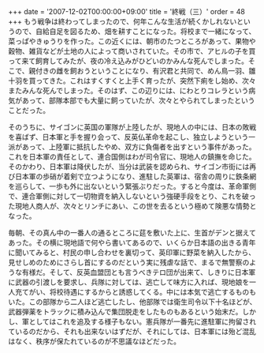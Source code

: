 +++
date = '2007-12-02T00:00:00+09:00'
title = '終戦（三）'
order = 48
+++
もう戦争は終わってしまったので、何年こんな生活が続くかしれないというので、自給自足を図るため、畑を耕すことになった。将校まで一緒になって、菜っぱやきゅうりを作った。この近くには、朝市のたつところがあって、果物や穀物、雑貨などが土地の人によって商いされていた。その市で、アヒルの子を買って来て飼育してみたが、夜の冷え込みがひどいのかみんな死んでしまった。そこで、親付きの雌を飼おうということになり、有沢君と共同で、めん鳥一羽、雛十羽を買ってきた。これはすくすくと上手く育ったが、突然下痢をし始め、次々またみんな死んでしまった。そのはず、この辺りには、にわとりコレラという病気があって、部隊本部でも大量に飼っていたが、次々とやられてしまったということだった。

そのうちに、サイゴンに英国の軍隊が上陸したが、現地人の中には、日本の敗戦を喜ばず、日本軍と手を握り会って、反英仏革命を起こし、独立しようという一派があって、上陸軍に抵抗したやめ、双方に負傷者を出すという事件があった。これを日本軍の責任として、連合国側はわが司令官に、現地人の鎮撫を命じた。そのかわり、日本軍は降伏したが、当分は武装を認められ、サイゴン市街には再び日本軍の歩硝が着剣で立つようになり、進駐した英軍は、宿舎の周りに鉄条網を巡らして、一歩も外に出ないという緊張ぶりだった。すると今度は、革命軍側で、連合軍側に対して一切物資を納入しないという強硬手段をとり、これを破った現地人商人が、次々とリンチにあい、この世を去るという極めて険悪な情勢となった。

毎朝、その真ん中の一番人の通るところに莚を敷いた上に、生首がデンと据えてあった。その横に現地語で何やら書いてあるので、いくらか日本語の出きる青年に聞いてみると、村民の申し合わせを裏切って、英印軍に野菜を納入したから、見せしめのためにさらし首にするのだという実に残虐な話で、まるで無警察のような有様だ。そして、反英血盟団とも言うべきテロ団が出来て、しきりに日本軍に武器の引渡しを要求し、兵隊に対しては、逃亡して味方に入れば、現地娘を一人充てがい、将校待遇にするからと誘惑してくる。中には本気で逃亡するものもいた。この部隊から二人ほど逃亡したし、他部隊では衛生司令以下十名ほどが、武器弾薬をトラックに積み込んで集団脱走をしたものもあるという始末だ。しかし、軍としてはこれを追及する様子もない。憲兵隊が一番先に進駐軍に拘留されているのだから、それも出来ないはずだが、それにしては、日本軍には殆ど混乱はなく、秩序が保たれているのが不思議なほどだった。
